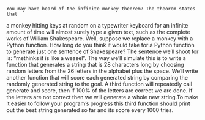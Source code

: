 	You may have heard of the infinite monkey theorem? The theorem states that
a monkey hitting keys at random on a typewriter keyboard for an infinite amount
of time will almost surely type a given text, such as the complete works of
William Shakespeare. Well, suppose we replace a monkey with a Python function.
How long do you think it would take for a Python function to generate just one
sentence of Shakespeare? The sentence we’ll shoot for is: “methinks it is like
a weasel”.
	The way we’ll simulate this is to write a function that generates a string
that is 28 characters long by choosing random letters from the 26 letters in
the alphabet plus the space. We’ll write another function that will score each
generated string by comparing the randomly generated string to the goal.
	A third function will repeatedly call generate and score, then if 100% of
the letters are correct we are done. If the letters are not correct then we
will generate a whole new string.To make it easier to follow your program’s
progress this third function should print out the best string generated so far
and its score every 1000 tries.

